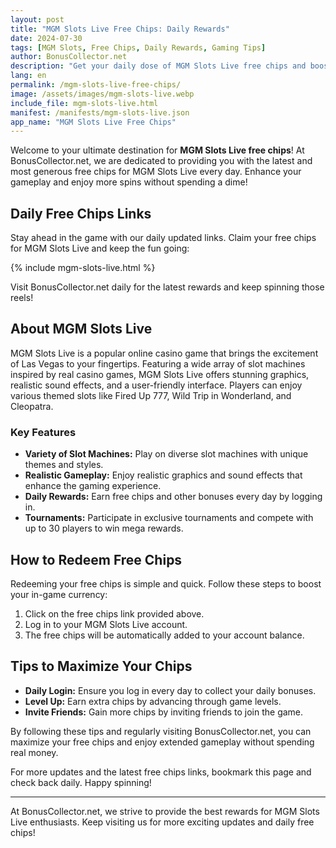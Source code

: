 ```yaml
---
layout: post
title: "MGM Slots Live Free Chips: Daily Rewards"
date: 2024-07-30
tags: [MGM Slots, Free Chips, Daily Rewards, Gaming Tips]
author: BonusCollector.net
description: "Get your daily dose of MGM Slots Live free chips and boost your gameplay. Check out our daily updated rewards links."
lang: en
permalink: /mgm-slots-live-free-chips/
image: /assets/images/mgm-slots-live.webp
include_file: mgm-slots-live.html
manifest: /manifests/mgm-slots-live.json
app_name: "MGM Slots Live Free Chips"
---
```


Welcome to your ultimate destination for **MGM Slots Live free chips**! At BonusCollector.net, we are dedicated to providing you with the latest and most generous free chips for MGM Slots Live every day. Enhance your gameplay and enjoy more spins without spending a dime!

## Daily Free Chips Links

Stay ahead in the game with our daily updated links. Claim your free chips for MGM Slots Live and keep the fun going:

{% include mgm-slots-live.html %}

Visit BonusCollector.net daily for the latest rewards and keep spinning those reels!

## About MGM Slots Live

MGM Slots Live is a popular online casino game that brings the excitement of Las Vegas to your fingertips. Featuring a wide array of slot machines inspired by real casino games, MGM Slots Live offers stunning graphics, realistic sound effects, and a user-friendly interface. Players can enjoy various themed slots like Fired Up 777, Wild Trip in Wonderland, and Cleopatra.

### Key Features

- **Variety of Slot Machines:** Play on diverse slot machines with unique themes and styles.
- **Realistic Gameplay:** Enjoy realistic graphics and sound effects that enhance the gaming experience.
- **Daily Rewards:** Earn free chips and other bonuses every day by logging in.
- **Tournaments:** Participate in exclusive tournaments and compete with up to 30 players to win mega rewards.

## How to Redeem Free Chips

Redeeming your free chips is simple and quick. Follow these steps to boost your in-game currency:

1. Click on the free chips link provided above.
2. Log in to your MGM Slots Live account.
3. The free chips will be automatically added to your account balance.

## Tips to Maximize Your Chips

- **Daily Login:** Ensure you log in every day to collect your daily bonuses.
- **Level Up:** Earn extra chips by advancing through game levels.
- **Invite Friends:** Gain more chips by inviting friends to join the game.

By following these tips and regularly visiting BonusCollector.net, you can maximize your free chips and enjoy extended gameplay without spending real money.

For more updates and the latest free chips links, bookmark this page and check back daily. Happy spinning!

---

At BonusCollector.net, we strive to provide the best rewards for MGM Slots Live enthusiasts. Keep visiting us for more exciting updates and daily free chips!